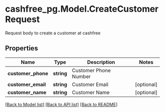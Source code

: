 # cashfree_pg.Model.CreateCustomerRequest
Request body to create a customer at cashfree

## Properties

Name | Type | Description | Notes
------------ | ------------- | ------------- | -------------
**customer_phone** | **string** | Customer Phone Number | 
**customer_email** | **string** | Customer Email | [optional] 
**customer_name** | **string** | Customer Name | [optional] 

[[Back to Model list]](../README.md#documentation-for-models) [[Back to API list]](../README.md#documentation-for-api-endpoints) [[Back to README]](../README.md)

